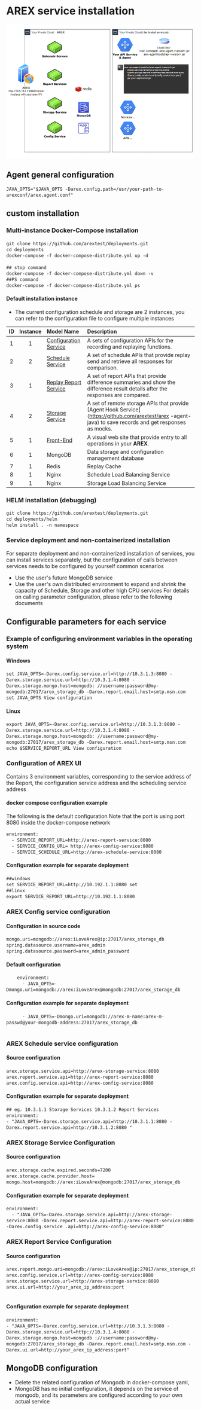 # AREX service installation
![](../resource/arch.png)

## Agent general configuration
````
JAVA_OPTS="$JAVA_OPTS -Darex.config.path=/usr/your-path-to-arexconf/arex.agent.conf"
````

## custom installation
### Multi-instance Docker-Compose installation
````
git clone https://github.com/arextest/deployments.git
cd deployments
docker-compose -f docker-compose-distribute.yml up -d

## stop command
docker-compose -f docker-compose-distribute.yml down -v
##PS command
docker-compose -f docker-compose-distribute.yml ps
````

#### Default installation instance
* The current configuration schedule and storage are 2 instances, you can refer to the configuration file to configure multiple instances
  
| ID | Instance | Model Name | Description |
| :----:| :----:| :----- | :----- |
| 1 | 1 | [Configuration Service](https://github.com/arextest/arex-config) | A sets of configuration APIs for the recording and replaying functions. |
| 2 | 2 | [Schedule Service](https://github.com/arextest/arex-replay-schedule) | A set of schedule APIs that provide replay send and retrieve all responses for comparison. |
| 3 | 1 | [Replay Report Service](https://github.com/arextest/arex-report) | A set of report APIs that provide difference summaries and show the difference result details after the responses are compared. |
| 4 | 2 | [Storage Service](https://github.com/arextest/arex-storage) | A set of remote storage APIs that provide [Agent Hook Service](https://github.com/arextest/arex -agent-java) to save records and get responses as mocks. |
| 5 | 1 | [Front-End](https://github.com/arextest/arex-front-end) | A visual web site that provide entry to all operations in your **AREX**. |
| 6 | 1 | MongoDB | Data storage and configuration management database |
| 7 | 1 | Redis | Replay Cache |
| 8 | 1 | Nginx | ​​Schedule Load Balancing Service |
| 9 | 1 | Nginx | ​​Storage Load Balancing Service |

### HELM installation (debugging)
````
git clone https://github.com/arextest/deployments.git
cd deployments/helm
helm install . -n namespace
````

### Service deployment and non-containerized installation
For separate deployment and non-containerized installation of services, you can install services separately, but the configuration of calls between services needs to be configured by yourself
common scenarios
* Use the user's future MongoDB service
* Use the user's own distributed environment to expand and shrink the capacity of Schedule, Storage and other high CPU services
For details on calling parameter configuration, please refer to the following documents

## Configurable parameters for each service

### Example of configuring environment variables in the operating system

#### Windows
````
set JAVA_OPTS=-Darex.config.service.url=http://10.3.1.3:8080 -Darex.storage.service.url=http://10.3.1.4:8080 -Darex.storage.mongo.host=mongodb: //username:password@my-mongodb:27017/arex_storage_db -Darex.report.email.host=smtp.msn.com
set JAVA_OPTS View configuration
````
#### Linux
````
export JAVA_OPTS=-Darex.config.service.url=http://10.3.1.3:8080 -Darex.storage.service.url=http://10.3.1.4:8080 -Darex.storage.mongo.host=mongodb: //username:password@my-mongodb:27017/arex_storage_db -Darex.report.email.host=smtp.msn.com
echo $SERVICE_REPORT_URL View configuration
````

### Configuration of AREX UI
Contains 3 environment variables, corresponding to the service address of the Report, the configuration service address and the scheduling service address

#### docker compose configuration example
The following is the default configuration
Note that the port is using port 8080 inside the docker-compose network
````
environment:
  - SERVICE_REPORT_URL=http://arex-report-service:8080
  - SERVICE_CONFIG_URL= http://arex-config-service:8080
  - SERVICE_SCHEDULE_URL=http://arex-schedule-service:8080
````
#### Configuration example for separate deployment
````
##windows
set SERVICE_REPORT_URL=http://10.192.1.1:8080 set
##linux
export SERVICE_REPORT_URL=http://10.192.1.1:8080
````

### AREX Config service configuration
#### Configuration in source code
````
mongo.uri=mongodb://arex:iLoveArex@ip:27017/arex_storage_db
spring.datasource.username=arex_admin
spring.datasource.password=arex_admin_password
````
#### Default configuration
````
    environment:
      - JAVA_OPTS=-Dmongo.uri=mongodb://arex:iLoveArex@mongodb:27017/arex_storage_db
````
#### Configuration example for separate deployment
````
      - JAVA_OPTS=-Dmongo.uri=mongodb://arex-m-name:arex-m-passwd@your-mongodb-address:27017/arex_storage_db


````

### AREX Schedule service configuration
#### Source configuration
````
arex.storage.service.api=http://arex-storage-service:8080
arex.report.service.api=http://arex-report-service:8080
arex.config.service.api=http://arex-config-service:8080

````
#### Configuration example for separate deployment
````
## eg. 10.3.1.1 Storage Services 10.3.1.2 Report Services
environment:
- "JAVA_OPTS=-Darex.storage.service.api=http://10.3.1.1:8080 -Darex.report.service.api=http://10.3.1.2:8080 "
````

### AREX Storage Service Configuration
#### Source configuration
````
arex.storage.cache.expired.seconds=7200
arex.storage.cache.provider.host=
mongo.host=mongodb://arex:iLoveArex@mongodb:27017/arex_storage_db
````
#### Configuration example for separate deployment
````
environment:
  - "JAVA_OPTS=-Darex.storage.service.api=http://arex-storage-service:8080 -Darex.report.service.api=http://arex-report-service:8080 -Darex.config.service .api=http://arex-config-service:8080"
````

### AREX Report Service Configuration
#### Source configuration
````
arex.report.mongo.uri=mongodb://arex:iLoveArex@ip:27017/arex_storage_db
arex.config.service.url=http://arex-config-service:8080
arex.storage.service.url=http://arex-storage-service:8080
arex.ui.url=http://your_arex_ip_address:port


````
#### Configuration example for separate deployment
````
environment:
- "JAVA_OPTS=-Darex.config.service.url=http://10.3.1.3:8080 -Darex.storage.service.url=http://10.3.1.4:8080 -Darex.storage.mongo.host=mongodb ://username:password@my-mongodb:27017/arex_storage_db -Darex.report.email.host=smtp.msn.com -Darex.ui.url=http://your_arex_ip_address:port"
````
## MongoDB configuration
* Delete the related configuration of Mongodb in docker-compose yaml,
* MongoDB has no initial configuration, it depends on the service of mongodb, and its parameters are configured according to your own actual service